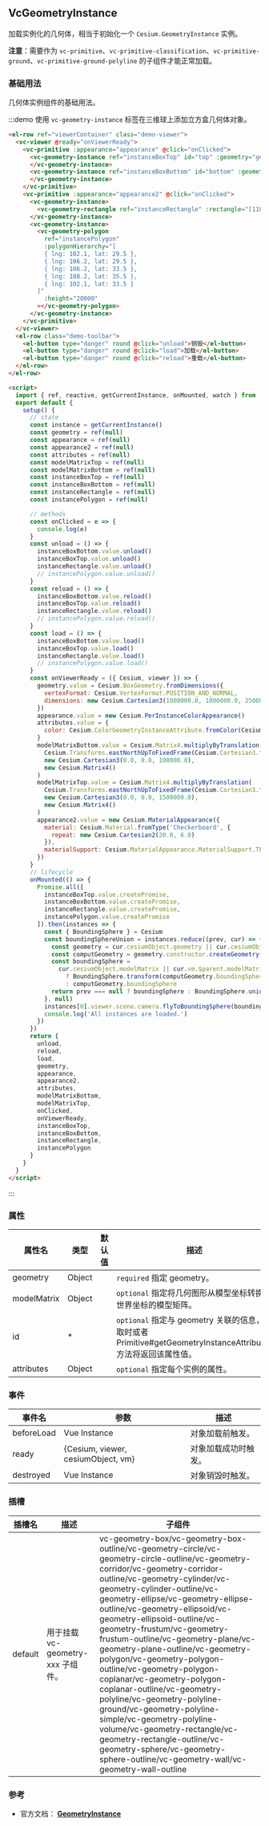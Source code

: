 ## VcGeometryInstance

加载实例化的几何体，相当于初始化一个 `Cesium.GeometryInstance` 实例。

**注意**：需要作为 `vc-primitive`、`vc-primitive-classification`、`vc-primitive-ground`、`vc-primitive-ground-polyline` 的子组件才能正常加载。

### 基础用法

几何体实例组件的基础用法。

:::demo 使用 `vc-geometry-instance` 标签在三维球上添加立方盒几何体对象。

```html
<el-row ref="viewerContainer" class="demo-viewer">
  <vc-viewer @ready="onViewerReady">
    <vc-primitive :appearance="appearance" @click="onClicked">
      <vc-geometry-instance ref="instanceBoxTop" id="top" :geometry="geometry" :attributes="attributes" :modelMatrix="modelMatrixTop">
      </vc-geometry-instance>
      <vc-geometry-instance ref="instanceBoxBottom" id="bottom" :geometry="geometry" :attributes="attributes" :modelMatrix="modelMatrixBottom">
      </vc-geometry-instance>
    </vc-primitive>
    <vc-primitive :appearance="appearance2" @click="onClicked">
      <vc-geometry-instance>
        <vc-geometry-rectangle ref="instanceRectangle" :rectangle="[110.5, 29.5, 115.5, 34.5]"></vc-geometry-rectangle>
      </vc-geometry-instance>
      <vc-geometry-instance>
        <vc-geometry-polygon
          ref="instancePolygon"
          :polygonHierarchy="[
          { lng: 102.1, lat: 29.5 },
          { lng: 106.2, lat: 29.5 },
          { lng: 106.2, lat: 33.5 },
          { lng: 108.2, lat: 35.5 },
          { lng: 102.1, lat: 33.5 }
        ]"
          :height="20000"
        ></vc-geometry-polygon>
      </vc-geometry-instance>
    </vc-primitive>
  </vc-viewer>
  <el-row class="demo-toolbar">
    <el-button type="danger" round @click="unload">销毁</el-button>
    <el-button type="danger" round @click="load">加载</el-button>
    <el-button type="danger" round @click="reload">重载</el-button>
  </el-row>
</el-row>

<script>
  import { ref, reactive, getCurrentInstance, onMounted, watch } from 'vue'
  export default {
    setup() {
      // state
      const instance = getCurrentInstance()
      const geometry = ref(null)
      const appearance = ref(null)
      const appearance2 = ref(null)
      const attributes = ref(null)
      const modelMatrixTop = ref(null)
      const modelMatrixBottom = ref(null)
      const instanceBoxTop = ref(null)
      const instanceBoxBottom = ref(null)
      const instanceRectangle = ref(null)
      const instancePolygon = ref(null)

      // methods
      const onClicked = e => {
        console.log(e)
      }
      const unload = () => {
        instanceBoxBottom.value.unload()
        instanceBoxTop.value.unload()
        instanceRectangle.value.unload()
        // instancePolygon.value.unload()
      }
      const reload = () => {
        instanceBoxBottom.value.reload()
        instanceBoxTop.value.reload()
        instanceRectangle.value.reload()
        // instancePolygon.value.reload()
      }
      const load = () => {
        instanceBoxBottom.value.load()
        instanceBoxTop.value.load()
        instanceRectangle.value.load()
        // instancePolygon.value.load()
      }
      const onViewerReady = ({ Cesium, viewer }) => {
        geometry.value = Cesium.BoxGeometry.fromDimensions({
          vertexFormat: Cesium.VertexFormat.POSITION_AND_NORMAL,
          dimensions: new Cesium.Cartesian3(1000000.0, 1000000.0, 250000.0)
        })
        appearance.value = new Cesium.PerInstanceColorAppearance()
        attributes.value = {
          color: Cesium.ColorGeometryInstanceAttribute.fromColor(Cesium.Color.AQUA)
        }
        modelMatrixBottom.value = Cesium.Matrix4.multiplyByTranslation(
          Cesium.Transforms.eastNorthUpToFixedFrame(Cesium.Cartesian3.fromDegrees(108, 40.03883)),
          new Cesium.Cartesian3(0.0, 0.0, 100000.0),
          new Cesium.Matrix4()
        )
        modelMatrixTop.value = Cesium.Matrix4.multiplyByTranslation(
          Cesium.Transforms.eastNorthUpToFixedFrame(Cesium.Cartesian3.fromDegrees(108, 40.03883)),
          new Cesium.Cartesian3(0.0, 0.0, 1500000.0),
          new Cesium.Matrix4()
        )
        appearance2.value = new Cesium.MaterialAppearance({
          material: Cesium.Material.fromType('Checkerboard', {
            repeat: new Cesium.Cartesian2(20.0, 6.0)
          }),
          materialSupport: Cesium.MaterialAppearance.MaterialSupport.TEXTURED
        })
      }
      // lifecycle
      onMounted(() => {
        Promise.all([
          instanceBoxTop.value.createPromise,
          instanceBoxBottom.value.createPromise,
          instanceRectangle.value.createPromise,
          instancePolygon.value.createPromise
        ]).then(instances => {
          const { BoundingSphere } = Cesium
          const boundingSphereUnion = instances.reduce((prev, cur) => {
            const geometry = cur.cesiumObject.geometry || cur.cesiumObject
            const computGeometry = geometry.constructor.createGeometry(geometry)
            const boundingSphere =
              cur.cesiumObject.modelMatrix || cur.vm.$parent.modelMatrix
                ? BoundingSphere.transform(computGeometry.boundingSphere, cur.cesiumObject.modelMatrix || cur.vm.$parent.modelMatrix)
                : computGeometry.boundingSphere
            return prev === null ? boundingSphere : BoundingSphere.union(prev, boundingSphere)
          }, null)
          instances[0].viewer.scene.camera.flyToBoundingSphere(boundingSphereUnion)
          console.log('All instances are loaded.')
        })
      })
      return {
        unload,
        reload,
        load,
        geometry,
        appearance,
        appearance2,
        attributes,
        modelMatrixBottom,
        modelMatrixTop,
        onClicked,
        onViewerReady,
        instanceBoxTop,
        instanceBoxBottom,
        instanceRectangle,
        instancePolygon
      }
    }
  }
</script>
```

:::

### 属性

| 属性名      | 类型   | 默认值 | 描述                                                                                                           |
| ----------- | ------ | ------ | -------------------------------------------------------------------------------------------------------------- |
| geometry    | Object |        | `required` 指定 geometry。                                                                                     |
| modelMatrix | Object |        | `optional` 指定将几何图形从模型坐标转换为世界坐标的模型矩阵。                                                  |
| id          | \*     |        | `optional` 指定与 geometry 关联的信息，拾取时或者 Primitive#getGeometryInstanceAttributes 方法将返回该属性值。 |
| attributes  | Object |        | `optional` 指定每个实例的属性。                                                                                |

### 事件

| 事件名     | 参数                               | 描述                 |
| ---------- | ---------------------------------- | -------------------- |
| beforeLoad | Vue Instance                       | 对象加载前触发。     |
| ready      | {Cesium, viewer, cesiumObject, vm} | 对象加载成功时触发。 |
| destroyed  | Vue Instance                       | 对象销毁时触发。     |

### 插槽

<!-- prettier-ignore -->
| 插槽名 | 描述 | 子组件 |
| ---- | ----------- | ------- |
| default | 用于挂载 vc-geometry-xxx 子组件。 | vc-geometry-box/vc-geometry-box-outline/vc-geometry-circle/vc-geometry-circle-outline/vc-geometry-corridor/vc-geometry-corridor-outline/vc-geometry-cylinder/vc-geometry-cylinder-outline/vc-geometry-ellipse/vc-geometry-ellipse-outline/vc-geometry-ellipsoid/vc-geometry-ellipsoid-outline/vc-geometry-frustum/vc-geometry-frustum-outline/vc-geometry-plane/vc-geometry-plane-outline/vc-geometry-polygon/vc-geometry-polygon-outline/vc-geometry-polygon-coplanar/vc-geometry-polygon-coplanar-outline/vc-geometry-polyline/vc-geometry-polyline-ground/vc-geometry-polyline-simple/vc-geometry-polyline-volume/vc-geometry-rectangle/vc-geometry-rectangle-outline/vc-geometry-sphere/vc-geometry-sphere-outline/vc-geometry-wall/vc-geometry-wall-outline |

### 参考

- 官方文档： **[GeometryInstance](https://cesium.com/docs/cesiumjs-ref-doc/GeometryInstance.html)**
